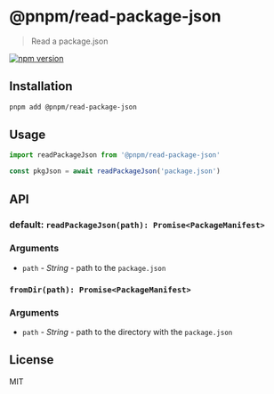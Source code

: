 # @pnpm/read-package-json

> Read a package.json

<!--@shields('npm')-->
[![npm version](https://img.shields.io/npm/v/@pnpm/read-package-json.svg)](https://www.npmjs.com/package/@pnpm/read-package-json)
<!--/@-->

## Installation

```sh
pnpm add @pnpm/read-package-json
```

## Usage

```ts
import readPackageJson from '@pnpm/read-package-json'

const pkgJson = await readPackageJson('package.json')
```

## API

### default: `readPackageJson(path): Promise<PackageManifest>`

### Arguments

- `path` - _String_ - path to the `package.json`

### `fromDir(path): Promise<PackageManifest>`

### Arguments

- `path` - _String_ - path to the directory with the `package.json`

## License

MIT

